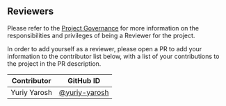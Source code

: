 ## Reviewers

Please refer to the [Project Governance](GOVERNANCE.md) for more information on the responsibilities and privileges of being a Reviewer for the project.

In order to add yourself as a reviewer, please open a PR to add your information to the contributor list below, with a list of your contributions to the project in the PR description.

| Contributor  | GitHub ID                                        |
|--------------|--------------------------------------------------|
| Yuriy Yarosh | [@yuriy-yarosh](https://github.com/yuriy-yarosh) |